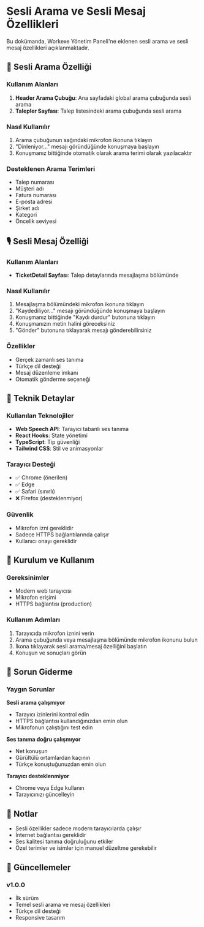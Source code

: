 # Sesli Arama ve Sesli Mesaj Özellikleri

Bu dokümanda, Workexe Yönetim Paneli'ne eklenen sesli arama ve sesli mesaj özellikleri açıklanmaktadır.

## 🎤 Sesli Arama Özelliği

### Kullanım Alanları
1. **Header Arama Çubuğu**: Ana sayfadaki global arama çubuğunda sesli arama
2. **Talepler Sayfası**: Talep listesindeki arama çubuğunda sesli arama

### Nasıl Kullanılır
1. Arama çubuğunun sağındaki mikrofon ikonuna tıklayın
2. "Dinleniyor..." mesajı göründüğünde konuşmaya başlayın
3. Konuşmanız bittiğinde otomatik olarak arama terimi olarak yazılacaktır

### Desteklenen Arama Terimleri
- Talep numarası
- Müşteri adı
- Fatura numarası
- E-posta adresi
- Şirket adı
- Kategori
- Öncelik seviyesi

## 🎙️ Sesli Mesaj Özelliği

### Kullanım Alanları
- **TicketDetail Sayfası**: Talep detaylarında mesajlaşma bölümünde

### Nasıl Kullanılır
1. Mesajlaşma bölümündeki mikrofon ikonuna tıklayın
2. "Kaydediliyor..." mesajı göründüğünde konuşmaya başlayın
3. Konuşmanız bittiğinde "Kaydı durdur" butonuna tıklayın
4. Konuşmanızın metin halini göreceksiniz
5. "Gönder" butonuna tıklayarak mesajı gönderebilirsiniz

### Özellikler
- Gerçek zamanlı ses tanıma
- Türkçe dil desteği
- Mesaj düzenleme imkanı
- Otomatik gönderme seçeneği

## 🔧 Teknik Detaylar

### Kullanılan Teknolojiler
- **Web Speech API**: Tarayıcı tabanlı ses tanıma
- **React Hooks**: State yönetimi
- **TypeScript**: Tip güvenliği
- **Tailwind CSS**: Stil ve animasyonlar

### Tarayıcı Desteği
- ✅ Chrome (önerilen)
- ✅ Edge
- ✅ Safari (sınırlı)
- ❌ Firefox (desteklenmiyor)

### Güvenlik
- Mikrofon izni gereklidir
- Sadece HTTPS bağlantılarında çalışır
- Kullanıcı onayı gereklidir

## 🚀 Kurulum ve Kullanım

### Gereksinimler
- Modern web tarayıcısı
- Mikrofon erişimi
- HTTPS bağlantısı (production)

### Kullanım Adımları
1. Tarayıcıda mikrofon iznini verin
2. Arama çubuğunda veya mesajlaşma bölümünde mikrofon ikonunu bulun
3. İkona tıklayarak sesli arama/mesaj özelliğini başlatın
4. Konuşun ve sonuçları görün

## 🐛 Sorun Giderme

### Yaygın Sorunlar

**Sesli arama çalışmıyor**
- Tarayıcı izinlerini kontrol edin
- HTTPS bağlantısı kullandığınızdan emin olun
- Mikrofonun çalıştığını test edin

**Ses tanıma doğru çalışmıyor**
- Net konuşun
- Gürültülü ortamlardan kaçının
- Türkçe konuştuğunuzdan emin olun

**Tarayıcı desteklenmiyor**
- Chrome veya Edge kullanın
- Tarayıcınızı güncelleyin

## 📝 Notlar

- Sesli özellikler sadece modern tarayıcılarda çalışır
- İnternet bağlantısı gereklidir
- Ses kalitesi tanıma doğruluğunu etkiler
- Özel terimler ve isimler için manuel düzeltme gerekebilir

## 🔄 Güncellemeler

### v1.0.0
- İlk sürüm
- Temel sesli arama ve mesaj özellikleri
- Türkçe dil desteği
- Responsive tasarım
